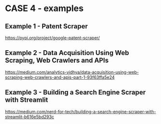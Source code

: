 # CASE 4 - examples 

## Example 1 - Patent Scraper 
https://pypi.org/project/google-patent-scraper/

## Example 2 - Data Acquisition Using Web Scraping, Web Crawlers and APIs
https://medium.com/analytics-vidhya/data-acquisition-using-web-scraping-web-crawlers-and-apis-part-1-93f63ffa5e24

## Example 3 - Building a Search Engine Scraper with Streamlit
https://medium.com/nerd-for-tech/building-a-search-engine-scraper-with-streamlit-b616e5bd293c

